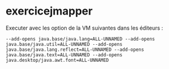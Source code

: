 # exercicejmapper


Executer avec les option de la VM suivantes dans les éditeurs :


```
--add-opens java.base/java.lang=ALL-UNNAMED --add-opens java.base/java.util=ALL-UNNAMED --add-opens java.base/java.lang.reflect=ALL-UNNAMED --add-opens java.base/java.text=ALL-UNNAMED --add-opens java.desktop/java.awt.font=ALL-UNNAMED
```



